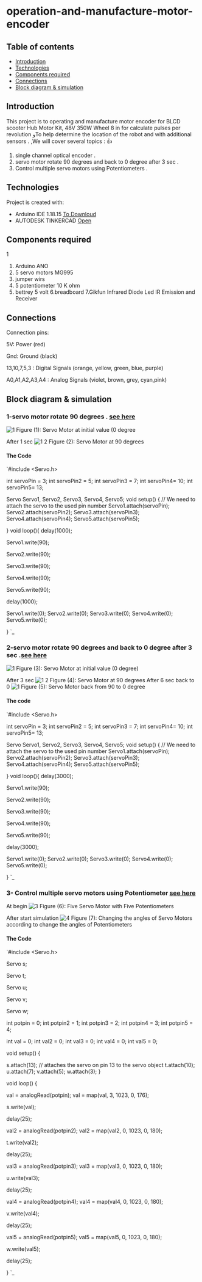 # operation-and-manufacture-motor-encoder

## Table of contents
* [Introduction](#Introduction)
* [Technologies](#technologies)
* [Components required](#Components-required)
* [Connections](#Connections)
* [Block diagram & simulation ](#Block-diagram-&-simulation)



## Introduction
This project is to operating and manufacture motor encoder for BLCD scooter Hub Motor Kit, 48V 350W Wheel 8 in 
for calculate pulses per revolution وTo help determine the location of the robot and with additional sensors . 
 ,We will cover several topics : 👍 
 1. single channel optical encoder .
 2. servo motor rotate 90 degrees and back to 0 degree after 3 sec .
 3. Control multiple servo motors using Potentiometers .

## Technologies
Project is created with:
* Arduino IDE 1.18.15 [To Downloud](https://www.arduino.cc/en/software)
* AUTODESK TINKERCAD [Open](https://www.tinkercad.com/)
	
## Components required
1

1. Arduino ANO
2. 5 servo motors MG995
3. jumper wirs
4. 5 potentiometer 10 K ohm 
5. bettrey  5 volt
6.breadboard
7.Gikfun Infrared Diode Led IR Emission and Receiver 

## Connections
Connection pins:

5V:  Power (red)

Gnd: Ground (black)

13,10,7,5,3 : Digital Signals (orange, yellow, green, blue, purple)

A0,A1,A2,A3,A4 : Analog Signals (violet, brown, grey, cyan,pink)

## Block diagram & simulation
### 1-servo motor rotate 90 degrees . [see here](https://www.tinkercad.com/things/gbEAiV1jBww-task-12-/editel?sharecode=BJKBPih72RmLoE9rHIyFUbfSYzqZ60Z83fKnogQJ0Lg)

![1](https://user-images.githubusercontent.com/64277741/122782880-c02eb000-d2b9-11eb-8eb7-d6fee3be6355.PNG)
Figure (1): Servo Motor at initial value (0 degree

After 1 sec
![1 2](https://user-images.githubusercontent.com/64277741/122783332-24ea0a80-d2ba-11eb-81ef-cee1f5e9950c.PNG)
Figure (2): Servo Motor at 90 degrees 

#### The Code 
`#include <Servo.h> 
 
int servoPin = 3;
int servoPin2 = 5;
int servoPin3 = 7;
int servoPin4= 10;
int servoPin5= 13;


 Servo Servo1, Servo2, Servo3, Servo4, Servo5;
void setup() { 
   // We need to attach the servo to the used pin number 
   Servo1.attach(servoPin); 
Servo2.attach(servoPin2);
Servo3.attach(servoPin3); 
Servo4.attach(servoPin4);
Servo5.attach(servoPin5); 
 
}
void loop(){ 
delay(1000); 
  
Servo1.write(90); 
   
Servo2.write(90); 
    
Servo3.write(90); 
   

Servo4.write(90); 


Servo5.write(90); 
  
delay(1000);
  
Servo1.write(0);
Servo2.write(0);
Servo3.write(0);
Servo4.write(0);
Servo5.write(0);




}
`_

### 2-servo motor rotate 90 degrees and back to 0 degree after 3 sec .[see here ](https://www.tinkercad.com/things/gbPPDKDpC4S-task-12-servo-motor-0-90/editel?sharecode=F5nGzvf_Q4hBc8hK6pDw1buUxTyYmv8P1hEopJZUgGc)
![1](https://user-images.githubusercontent.com/64277741/122786121-a5116f80-d2bc-11eb-9a95-e5d2b8a3b9ab.PNG)
Figure (3): Servo Motor at initial value (0 degree)

After 3 sec 
![1 2](https://user-images.githubusercontent.com/64277741/122786155-ae9ad780-d2bc-11eb-8f7c-c81f11a682b0.PNG)
Figure (4): Servo Motor at 90 degrees
After 6 sec back to 0 
![1](https://user-images.githubusercontent.com/64277741/122786121-a5116f80-d2bc-11eb-9a95-e5d2b8a3b9ab.PNG)
Figure (5): Servo Motor back from 90 to 0 degree

#### The code 
`#include <Servo.h> 
 
int servoPin = 3;
int servoPin2 = 5;
int servoPin3 = 7;
int servoPin4= 10;
int servoPin5= 13;


 Servo Servo1, Servo2, Servo3, Servo4, Servo5;
void setup() { 
   // We need to attach the servo to the used pin number 
   Servo1.attach(servoPin); 
Servo2.attach(servoPin2);
Servo3.attach(servoPin3); 
Servo4.attach(servoPin4);
Servo5.attach(servoPin5); 
 
}
void loop(){ 
delay(3000); 
  
Servo1.write(90); 
   
Servo2.write(90); 
    
Servo3.write(90); 
   

Servo4.write(90); 


Servo5.write(90); 
  
delay(3000);
  
Servo1.write(0);
Servo2.write(0);
Servo3.write(0);
Servo4.write(0);
Servo5.write(0);




}
`_


### 3- Control multiple servo motors using Potentiometer [see here](https://www.tinkercad.com/things/jBKW8pofJhZ-task-3-control-servo-motor-using-potentiometer/editel?sharecode=FqY5TjQ9On_IY1DgVje0gg_ci8Gl3PQnv6i9iKbzVOA)
At begin
![3](https://user-images.githubusercontent.com/64277741/122786908-75169c00-d2bd-11eb-9624-60cee51a1ea6.PNG)
Figure (6): Five Servo Motor with Five Potentiometers

After start simulation ![4](https://user-images.githubusercontent.com/64277741/122787141-b3ac5680-d2bd-11eb-97f9-08a8c668f9b1.PNG)
Figure (7): Changing the angles of Servo Motors according to change the angles of Potentiometers

#### The Code 
`#include <Servo.h>

Servo s;

Servo t;

Servo u;

Servo v;

Servo w;



int potpin = 0;
int potpin2 = 1;
int potpin3 = 2;
int potpin4 = 3;
int potpin5 = 4;

int val = 0;
int val2 = 0;
int val3 = 0;
int val4 = 0;
int val5 = 0;


void setup()
{

  s.attach(13);  // attaches the servo on pin 13 to the servo object
  t.attach(10);
  u.attach(7);
  v.attach(5);
  w.attach(3);
}

void loop()
{

val = analogRead(potpin);
val = map(val, 3, 1023, 0, 176);

s.write(val);

delay(25);

val2 = analogRead(potpin2);
val2 = map(val2, 0, 1023, 0, 180);

t.write(val2);

delay(25);

val3 = analogRead(potpin3);
val3 = map(val3, 0, 1023, 0, 180);

u.write(val3);

delay(25);

val4 = analogRead(potpin4);
val4 = map(val4, 0, 1023, 0, 180);

v.write(val4);

delay(25);

val5 = analogRead(potpin5);
val5 = map(val5, 0, 1023, 0, 180);

w.write(val5);

delay(25);

}
`_




